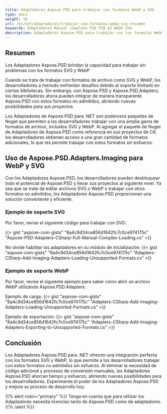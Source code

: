 ```yaml
---
title: Adaptadores Aspose.PSD para trabajar con formatos WebP y SVG
type: docs
weight: 10
url: /es/net/adaptadores/trabajar-con-formatos-webp-svg-resumen
keywords: Adaptadores Manual completo PSD PSB AI WebP SVG
description: Adaptadores Aspose.PSD para trabajar con los formatos WebP y SVG
---
```


## Resumen

Los Adaptadores Aspose.PSD brindan la capacidad para trabajar sin problemas con los formatos SVG y WebP

Cuando se trata de trabajar con formatos de archivo como SVG y WebP, los desarrolladores a menudo enfrentan desafíos debido al soporte limitado en ciertas bibliotecas. Sin embargo, con Aspose.PSD y Aspose.PSD.Adapters, los desarrolladores ahora pueden integrar de manera transparente Aspose.PSD con estos formatos no admitidos, abriendo nuevas posibilidades para sus proyectos.

Los Adaptadores de Aspose.PSD para .NET son poderosos paquetes de Nuget que permiten a los desarrolladores trabajar con una amplia gama de formatos de archivo, incluidos SVG y WebP. Al agregar el paquete de Nuget de Adaptadores de Aspose.PSD como referencia en sus proyectos de C#, los desarrolladores obtienen acceso a una gran cantidad de formatos adicionales, lo que les permite trabajar con estos formatos sin esfuerzo.

## Uso de Aspose.PSD.Adapters.Imaging para WebP y SVG

Con los Adaptadores Aspose.PSD, los desarrolladores pueden desbloquear todo el potencial de Aspose.PSD y llevar sus proyectos al siguiente nivel. Ya sea que se trate de editar archivos SVG o WebP o trabajar con otros formatos no admitidos, los Adaptadores Aspose.PSD proporcionan una solución conveniente y eficiente.

### Ejemplo de soporte SVG
Por favor, revise el siguiente código para trabajar con SVG:

{{< gist "aspose-com-gists" "8a4c9d34ce856d1642fc7c0ce974175c" "Aspose-PSD-Adapters-CSharp-Full-Manual-Complex-Loading.cs" >}}

No olvide habilitar los adaptadores en su módulo de inicialización:
{{< gist "aspose-com-gists" "8a4c9d34ce856d1642fc7c0ce974175c" "Adapters-CSharp-Add-Imaging-Adapters-Loading-Unsupported-Formats.cs" >}}

### Ejemplo de soporte WebP

Por favor, revise el siguiente ejemplo para saber cómo abrir un archivo WebP utilizando Aspose.PSD.Adapters:

Ejemplo de carga:
{{< gist "aspose-com-gists" "8a4c9d34ce856d1642fc7c0ce974175c" "Adapters-CSharp-Add-Imaging-Adapters-Loading-Unsupported-Formats.cs" >}}

Ejemplo de exportación:
{{< gist "aspose-com-gists" "8a4c9d34ce856d1642fc7c0ce974175c" "Adapters-CSharp-Add-Imaging-Adapters-Exporting-to-Unsupported-Formats.cs" >}}

## Conclusión

Los Adaptadores Aspose.PSD para .NET ofrecen una integración perfecta con los formatos SVG y WebP, lo que permite a los desarrolladores trabajar con estos formatos no admitidos sin esfuerzo. Al eliminar la necesidad de código adicional y procesos de conversión manuales, los Adaptadores Aspose.PSD ahorran tiempo y esfuerzo, abriendo nuevas posibilidades para los desarrolladores. Experimente el poder de los Adaptadores Aspose.PSD y mejore su proceso de desarrollo hoy.

{{% alert color="primary" %}}
Tenga en cuenta que para utilizar los Adaptadores necesita licencias tanto de Aspose.PSD como de adaptadores.
{{% /alert %}}

